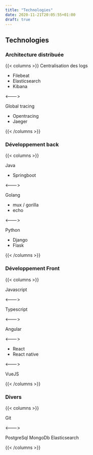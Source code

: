 ```yaml
---
title: "Technologies"
date: 2020-11-21T20:05:55+01:00
draft: true
---
```



## Technologies

### Architecture distribuée
{{< columns >}} 
Centralisation des logs 
- Filebeat
- Elasticsearch
- Kibana

<---> 

Global tracing
- Opentracing
- Jaeger

{{< /columns >}}

### Développement back
 
 
{{< columns >}} 

Java

- Springboot

<---> 

Golang

- mux / gorilla
- echo

<---> 

Python

- Django
- Flask

{{< /columns >}}

### Développement Front 
{{< columns >}} 

Javascript

<---> 

Typescript

<---> 

Angular

<---> 

- React
- React native

<---> 

VueJS

{{< /columns >}}

### Divers
{{< columns >}} 

Git

<---> 

PostgreSql
MongoDb
Elasticsearch



{{< /columns >}}
